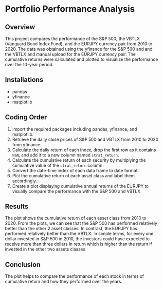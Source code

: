# Portfolio Performance Analysis

## Overview
This project compares the performance of the S&P 500, the VBTLX (Vanguard Bond Index Fund), and the EURJPY currency pair from 2010 to 2020. The data was obtained using the yfinance for the S&P 500 and and the VBTLX and manual upload for the EURJPY currency pair. The cumulative returns were calculated and plotted to visualize the performance over the 10-year period.



## Installations
- pandas
- yfinance
- matplotlib

## Coding Order
1. Import the required packages including pandas, yfinance, and matplotlib.
2. Retrieve the daily close prices of S&P 500 and VBTLX from 2010 to 2020 from yfinance.
3. Calculate the daily return of each index, drop the first row as it contains `NaN`, and add it to a new column named `strat_return`.
4. Calculate the cumulative return of each security by multiplying the cumulative value of the `strat_return` column.
5. Convert the date-time index of each data frame to date format.
6. Plot the cumulative return of each asset class and label them accordingly.
7. Create a plot displaying cumulative annual returns of the EURJPY to visually compare the performance with the S&P 500 and VBTLX.

## Results
The plot shows the cumulative return of each asset class from 2010 to 2020. From the plots, we can see that the S&P 500 has performed relatively better than the other 2 asset classes. In contrast, the EURJPY has performed relatively better than the VBTLX. In simple terms, for every one dollar invested in S&P 500 in 2010, the investors could have expected to receive more than three dollars in return which is higher than the return if invested in the other two assets classes.


## Conclusion
The plot helps to compare the performance of each stock in terms of cumulative return and how they performed over the years.







